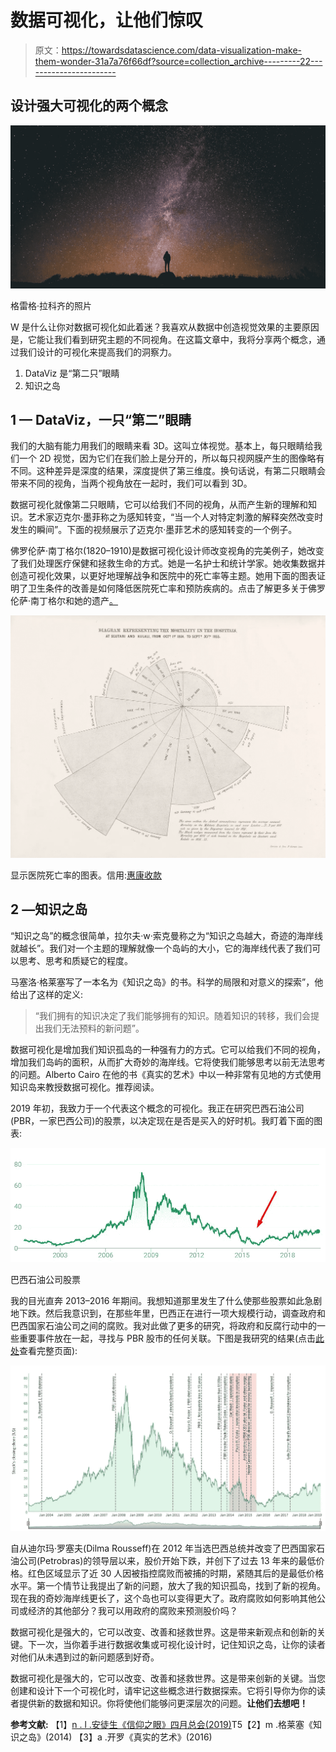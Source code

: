 # 数据可视化，让他们惊叹

> 原文：<https://towardsdatascience.com/data-visualization-make-them-wonder-31a7a76f66df?source=collection_archive---------22----------------------->

## 设计强大可视化的两个概念

![](img/35749e17561998be1d15fa1a7ec9db6a.png)

格雷格·拉科齐的照片

W 是什么让你对数据可视化如此着迷？我喜欢从数据中创造视觉效果的主要原因是，它能让我们看到研究主题的不同视角。在这篇文章中，我将分享两个概念，通过我们设计的可视化来提高我们的洞察力。

1.  DataViz 是“第二只”眼睛
2.  知识之岛

## **1 — DataViz，一只“第二”眼睛**

我们的大脑有能力用我们的眼睛来看 3D。这叫立体视觉。基本上，每只眼睛给我们一个 2D 视觉，因为它们在我们脸上是分开的，所以每只视网膜产生的图像略有不同。这种差异是深度的结果，深度提供了第三维度。换句话说，有第二只眼睛会带来不同的视角，当两个视角放在一起时，我们可以看到 3D。

数据可视化就像第二只眼睛，它可以给我们不同的视角，从而产生新的理解和知识。艺术家迈克尔·墨菲称之为感知转变，“当一个人对特定刺激的解释突然改变时发生的瞬间”。下面的视频展示了迈克尔·墨菲艺术的感知转变的一个例子。

佛罗伦萨·南丁格尔(1820–1910)是数据可视化设计师改变视角的完美例子，她改变了我们处理医疗保健和拯救生命的方式。她是一名护士和统计学家。她收集数据并创造可视化效果，以更好地理解战争和医院中的死亡率等主题。她用下面的图表证明了卫生条件的改善是如何降低医院死亡率和预防疾病的。点击了解更多关于佛罗伦萨·南丁格尔和她的遗产[。](https://medium.com/nightingale/florence-nightingale-is-a-design-hero-8bf6e5f2147)

![](img/9d1a08becb7157ccd5348543a866fe49.png)

显示医院死亡率的图表。信用:[惠康收款](https://wellcomecollection.org/works/nusfjvfg)

## **2 —知识之岛**

“知识之岛”的概念很简单，拉尔夫·w·索克曼称之为“知识之岛越大，奇迹的海岸线就越长”。我们对一个主题的理解就像一个岛屿的大小，它的海岸线代表了我们可以思考、思考和质疑它的程度。

马塞洛·格莱塞写了一本名为《知识之岛》的书。科学的局限和对意义的探索”，他给出了这样的定义:

> “我们拥有的知识决定了我们能够拥有的知识。随着知识的转移，我们会提出我们无法预料的新问题”。

数据可视化是增加我们知识孤岛的一种强有力的方式。它可以给我们不同的视角，增加我们岛屿的面积，从而扩大奇妙的海岸线。它将使我们能够思考以前无法思考的问题。Alberto Cairo 在他的书《真实的艺术》中以一种非常有见地的方式使用知识岛来教授数据可视化。推荐阅读。

2019 年初，我致力于一个代表这个概念的可视化。我正在研究巴西石油公司(PBR，一家巴西公司)的股票，以决定现在是否是买入的好时机。我盯着下面的图表:

![](img/7ea5f3bd3d759d51b527a22e2c067173.png)

巴西石油公司股票

我的目光直奔 2013–2016 年期间。我想知道那里发生了什么使那些股票如此急剧地下跌。然后我意识到，在那些年里，巴西正在进行一项大规模行动，调查政府和巴西国家石油公司之间的腐败。我对此做了更多的研究，将政府和反腐行动中的一些重要事件放在一起，寻找与 PBR 股市的任何关联。下图是我研究的结果(点击[此处](http://rpubs.com/gustavo_hideo/pbr_scandal)查看完整页面):

![](img/c34ef4c48348adfdaf364531bb5be512.png)

自从迪尔玛·罗塞夫(Dilma Rousseff)在 2012 年当选巴西总统并改变了巴西国家石油公司(Petrobras)的领导层以来，股价开始下跌，并创下了过去 13 年来的最低价格。红色区域显示了近 30 人因被指控腐败而被捕的时期，紧随其后的是最低价格水平。第一个情节让我提出了新的问题，放大了我的知识孤岛，找到了新的视角。现在我的奇妙海岸线更长了，这个岛也可以变得更大了。政府腐败如何影响其他公司或经济的其他部分？我可以用政府的腐败来预测股价吗？

数据可视化是强大的，它可以改变、改善和拯救世界。这是带来新观点和创新的关键。下一次，当你着手进行数据收集或可视化设计时，记住知识之岛，让你的读者对他们从未遇到过的新问题感到好奇。

数据可视化是强大的，它可以改变、改善和拯救世界。这是带来创新的关键。当您创建和设计下一个可视化时，请牢记这些概念进行数据探索。它将引导你为你的读者提供新的数据和知识。你将使他们能够问更深层次的问题。**让他们去想吧！**

**参考文献:** 【1】[n . l .安徒生《信仰之眼》四月总会(2019)](https://www.churchofjesuschrist.org/study/ensign/2019/05/25andersen?lang=eng)T5【2】m .格莱塞《知识之岛》(2014)
【3】a .开罗《真实的艺术》(2016)